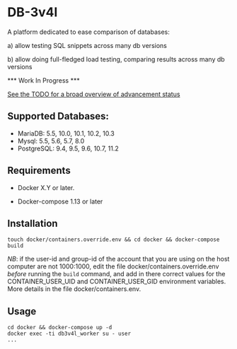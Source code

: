 DB-3v4l
=======

A platform dedicated to ease comparison of databases:

a) allow testing SQL snippets across many db versions

b) allow doing full-fledged load testing, comparing results across many db versions


*** Work In Progress ***

[See the TODO for a broad overview of advancement status](./TODO.md)

## Supported Databases:

* MariaDB: 5.5, 10.0, 10.1, 10.2, 10.3
* Mysql: 5.5, 5.6, 5.7, 8.0
* PostgreSQL: 9.4, 9.5, 9.6, 10.7, 11.2


## Requirements

* Docker X.Y or later.

* Docker-compose 1.13 or later


## Installation

    touch docker/containers.override.env && cd docker && docker-compose build

*NB*: if the user-id and group-id of the account that you are using on the host computer are not 1000:1000, edit
the file  docker/containers.override.env _before_ running the `build` command, and add in there correct values for
the CONTAINER_USER_UID and CONTAINER_USER_GID environment variables. More details in the file docker/containers.env.
 

## Usage

    cd docker && docker-compose up -d
    docker exec -ti db3v4l_worker su - user 
    ...
